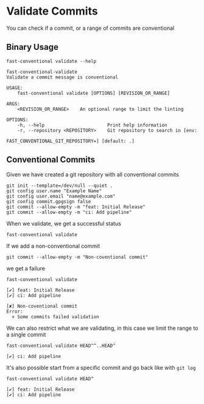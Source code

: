 # Validate Commits

You can check if a commit, or a range of commits are conventional

## Binary Usage

``` shell,script(name="help-validate",expected_exit_code=0)
fast-conventional validate --help
```

``` text,verify(script_name="help-validate",stream=stdout)
fast-conventional-validate 
Validate a commit message is conventional

USAGE:
    fast-conventional validate [OPTIONS] [REVISION_OR_RANGE]

ARGS:
    <REVISION_OR_RANGE>    An optional range to limit the linting

OPTIONS:
    -h, --help                       Print help information
    -r, --repository <REPOSITORY>    Git repository to search in [env:
                                     FAST_CONVENTIONAL_GIT_REPOSITORY=] [default: .]
```

## Conventional Commits

Given we have created a git repository with all conventional commits

```shell,script(name="initialise-repository")
git init --template=/dev/null --quiet .
git config user.name "Example Name"
git config user.email "name@example.com"
git config commit.gpgsign false
git commit --allow-empty -m "feat: Initial Release"
git commit --allow-empty -m "ci: Add pipeline"
```

When we validate, we get a successful status

```shell,script(name="validate-fine",expected_exit_code=0)
fast-conventional validate
```

If we add a non-conventional commit

```shell,script(name="make-a-non-conventional-commit")
git commit --allow-empty -m "Non-coventional commit"
```

we get a failure

```shell,script(name="validate-non-conventional-commit",expected_exit_code=1)
fast-conventional validate
```

```text,verify(script_name="validate-non-conventional-commit", stream=stdout)
[✔] feat: Initial Release
[✔] ci: Add pipeline
```

```text,verify(script_name="validate-non-conventional-commit", stream=stderr)
[✘] Non-coventional commit
Error: 
  × Some commits failed validation

```

We can also restrict what we are validating, in this case we limit the range to a single commit

```shell,script(name="validate-commit-range",expected_exit_code=0)
fast-conventional validate HEAD^^..HEAD^
```

```text,verify(script_name="validate-commit-range", stream=stdout)
[✔] ci: Add pipeline
```

It's also possible start from a specific commit and go back like with `git log`

```shell,script(name="validate-single-commit",expected_exit_code=0)
fast-conventional validate HEAD^
```

```text,verify(script_name="validate-single-commit", stream=stdout)
[✔] feat: Initial Release
[✔] ci: Add pipeline
```
